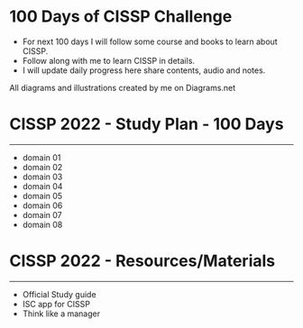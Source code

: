 # 100 Days of CISSP Challenge 
- For next 100 days I will follow some course and books to learn about CISSP. 
- Follow along with me to learn CISSP in details.
- I will update daily progress here share contents, audio and notes.

All diagrams and illustrations created by me on Diagrams.net 


# CISSP 2022 - Study Plan - 100 Days
----------------------------------

- domain 01
- domain 02
- domain 03
- domain 04
- domain 05
- domain 06
- domain 07
- domain 08

# CISSP 2022 - Resources/Materials
--------------------------------
- Official Study guide
- ISC app for CISSP
- Think like a manager



